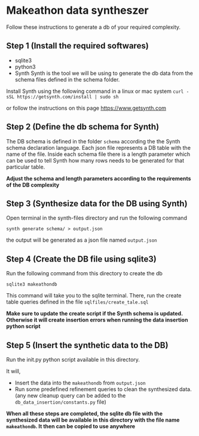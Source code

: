 
# Makeathon data syntheszer

Follow these instructions to generate a db of your required complexity.

## Step 1 (Install the required softwares)
* sqlite3
* python3
* Synth
Synth is the tool we will be using to generate the db data from the schema files defined in the schema folder.

Install Synth using the following command in a linux or mac system
`curl -sSL https://getsynth.com/install | sudo sh`

or follow the instructions on this page
https://www.getsynth.com

## Step 2 (Define the db schema for Synth)
The DB schema is defined in the folder `schema` according the the Synth schema declaration language. Each json file represents a DB table with the name of the file. Inside each schema file there is a length parameter which can be used to tell Synth how many rows needs to be generated for that particular table.

**Adjust the schema and length parameters according to the requirements of the DB complexity**

## Step 3 (Synthesize data for the DB using Synth)
Open terminal in the synth-files directory and run the following command

`synth generate schema/ > output.json`

the output will be generated as a json file named `output.json`

## Step 4 (Create the DB file using sqlite3)
Run the following command from this directory to create the db

`sqlite3 makeathondb`

This command will take you to the sqlite terminal. 
There, run the create table queries defined in the file `sqlfiles/create_tale.sql`

**Make sure to update the create script if the Synth schema is updated. Otherwise it will create insertion errors when running the data insertion python script**

## Step 5 (Insert the synthetic data to the DB)
Run the init.py python script available in this directory.

It will,
* Insert the data into the `makeathondb` from `output.json`
* Run some predefined refinement queries to clean the synthesized data. (any new cleanup query can be added to the `db_data_insertion/constants.py` file)

**When all these steps are completed, the sqlite db file with the synthesized data will be available in this directory with the file name `makeathondb`. It then can be copied to use anywhere**


